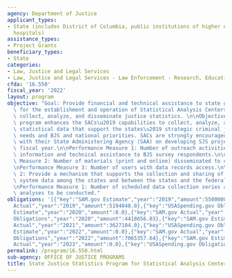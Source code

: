 ```yaml
---
agency: Department of Justice
applicant_types:
- State (includes District of Columbia, public institutions of higher education and
  hospitals)
assistance_types:
- Project Grants
beneficiary_types:
- State
categories:
- Law, Justice and Legal Services
- Law, Justice and Legal Services - Law Enforcement - Research, Education, Training
cfda: '16.550'
fiscal_year: '2022'
layout: program
objective: "Goal: Provide financial and technical assistance to state governments\
  \ for the establishment and operation of Statistical Analysis Centers (SACs) to\
  \ collect, analyze, and disseminate justice statistics. \n\nObjective 1: The SJS\
  \ program enhances the SACs\u2019 capabilities to collect, analyze, and publish\
  \ statistical data that support the states\u2019 strategic criminal justice planning\
  \ needs and BJS and national priorities. SACs are strongly encouraged to collaborate\
  \ with their State Administering Agency (SAA) on developing SJS projects for the\
  \ fiscal year.\n\nPerformance Measure 1: Number of outreach activities to provide\
  \ information and technical assistance to BJS survey respondents.\n\nPerformance\
  \ Measure 2: Number of materials (print and online) disseminated to customers.\n\
  \nPerformance Measure 3: Number of users with data records access.\n\nObjective\
  \ 2: Provide a mechanism that supports the collection and sharing of vital justice\
  \ system data among the states and between the states and the federal government.\n\
  \nPerformance Measure 1: Number of scheduled data collection series and special\
  \ analyses to be conducted."
obligations: '[{"key":"SAM.gov Estimate","year":"2019","amount":5500000.0},{"key":"SAM.gov
  Actual","year":"2019","amount":5194048.0},{"key":"USASpending.gov Obligations","year":"2019","amount":4451044.76},{"key":"SAM.gov
  Estimate","year":"2020","amount":0.0},{"key":"SAM.gov Actual","year":"2020","amount":4839494.0},{"key":"USASpending.gov
  Obligations","year":"2020","amount":4418656.03},{"key":"SAM.gov Estimate","year":"2021","amount":0.0},{"key":"SAM.gov
  Actual","year":"2021","amount":3627104.0},{"key":"USASpending.gov Obligations","year":"2021","amount":-894355.84},{"key":"SAM.gov
  Estimate","year":"2022","amount":0.0},{"key":"SAM.gov Actual","year":"2022","amount":9277743.0},{"key":"USASpending.gov
  Obligations","year":"2022","amount":7065357.64},{"key":"SAM.gov Estimate","year":"2023","amount":0.0},{"key":"SAM.gov
  Actual","year":"2023","amount":0.0},{"key":"USASpending.gov Obligations","year":"2023","amount":-523608.54}]'
permalink: /program/16.550.html
sub-agency: OFFICE OF JUSTICE PROGRAMS
title: State Justice Statistics Program for Statistical Analysis Centers
---
```

